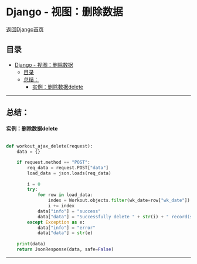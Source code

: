 # Django - 视图：删除数据

[返回Django首页](../django_index.md)

## 目录

- [Django - 视图：删除数据](#django---视图删除数据)
  - [目录](#目录)
  - [总结：](#总结)
      - [实例：删除数据delete](#实例删除数据delete)

***

## 总结：


#### 实例：删除数据delete

```python

def workout_ajax_delete(request):
    data = {}

    if request.method == "POST":
        req_data = request.POST["data"]
        load_data = json.loads(req_data)
        
        i = 0
        try:
            for row in load_data:
                index = Workout.objects.filter(wk_date=row["wk_date"]).delete()[0]
                i += index
            data["info"] = "success"
            data["data"] = "Successfully delete " + str(i) + " record(s)."
        except Exception as e:
            data["info"] = "error"
            data["data"] = str(e)
    
    print(data)
    return JsonResponse(data, safe=False)
```

***
